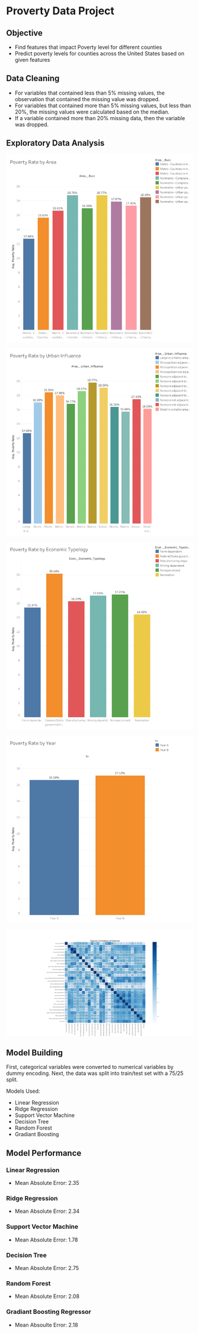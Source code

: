 # Proverty Data Project

## Objective
- Find features that impact Poverty level for different counties
- Predict poverty levels for counties across the United States based on given features
## Data Cleaning
- For variables that contained less than 5% missing values, the observation that contained the missing value was dropped.
- For variables that contained more than 5% missing values, but less than 20%, the missing values were calculated based on the median.
- If a variable contained more than 20% missing data, then the variable was dropped.
## Exploratory Data Analysis 

![alt text](https://github.com/neelgandhi26/Poverty-Data-Project/blob/master/Dashboard%201.png)

![alt text](https://github.com/neelgandhi26/Poverty-Data-Project/blob/master/Dashboard%202.png)

![alt text](https://github.com/neelgandhi26/Poverty-Data-Project/blob/master/Dashboard%203.png)

![alt text](https://github.com/neelgandhi26/Poverty-Data-Project/blob/master/Dashboard%204.png)

![alt text](https://github.com/neelgandhi26/Poverty-Data-Project/blob/master/corr_matrix.png)

## Model Building
First, categorical variables were converted to numerical variables by dummy encoding. Next, the data was split into train/test set with a 75/25 split.

Models Used:
- Linear Regression
- Ridge Regression
- Support Vector Machine
- Decision Tree
- Random Forest
- Gradiant Boosting 
## Model Performance
### Linear Regression
- Mean Absolute Error: 2.35
### Ridge Regression
- Mean Absolute Error: 2.34
### Support Vector Machine
- Mean Absolute Error: 1.78
### Decision Tree
- Mean Absolute Error: 2.75
### Random Forest
- Mean Absolute Error: 2.08
### Gradiant Boosting Regressor
- Mean Absoulte Error: 2.18

